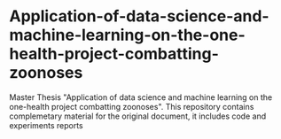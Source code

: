 # Application-of-data-science-and-machine-learning-on-the-one-health-project-combatting-zoonoses
Master Thesis "Application of data science and machine learning on the one-health project combatting zoonoses". This repository contains complemetary material for the original document, it includes code and experiments reports
